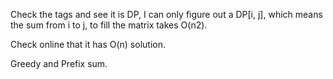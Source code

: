 
Check the tags and see it is DP, I can only figure out a DP[i, j], which means the sum from i to j, to fill the matrix takes O(n2).   

Check online that it has O(n) solution.  

Greedy and Prefix sum.        

